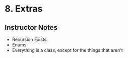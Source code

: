 # 8. Extras

## Instructor Notes
 - Recursion Exists
 - Enums
 - Everything is a class, except for the things that aren't